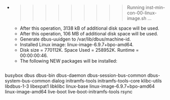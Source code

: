 * >>>>>>>>> Running inst-min-con-00-linux-image.sh ...
  * After this operation, 3138 kB of additional disk space will be used.
  * After this operation, 106 MB of additional disk space will be used.
  * Generate dbus-uuidgen to /var/lib/dbus/machine-id.
  * Installed Linux image: linux-image-6.9.7+bpo-amd64.
  * Disk size = 770112K. Space Used = 258952K. Runtime = 00:00:00:46.
  * The following NEW packages will be installed:
  ```bash
busybox dbus dbus-bin dbus-daemon dbus-session-bus-common
dbus-system-bus-common dialog initramfs-tools initramfs-tools-core klibc-utils
libdbus-1-3 libexpat1 libklibc linux-base linux-image-6.9.7+bpo-amd64
linux-image-amd64 live-boot live-boot-initramfs-tools rsync
  ```
